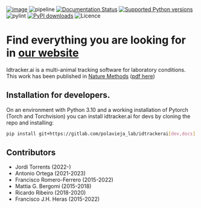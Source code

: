[![image](http://img.shields.io/pypi/v/idtrackerai.svg)](https://pypi.python.org/pypi/idtrackerai/) ![pipeline](https://gitlab.com/polavieja_lab/idtrackerai/badges/master/pipeline.svg) [![Documentation Status](https://readthedocs.org/projects/idtrackerai/badge/?version=latest)](https://idtracker.ai/) [![Supported Python versions](https://img.shields.io/pypi/pyversions/idtrackerai.svg?logo=python&logoColor=FFE873)](https://pypi.org/project/idtrackerai/) ![pylint](https://gitlab.com/polavieja_lab/idtrackerai/-/jobs/artifacts/master/raw/pylint/pylint.svg?job=test) [![PyPI downloads](https://img.shields.io/pypi/dm/idtrackerai.svg)](https://pypistats.org/packages/idtrackerai) ![Licence](https://img.shields.io/gitlab/license/polavieja_lab/idtrackerai.svg)

# Find everything you are looking for in [our website](https://idtracker.ai)

Idtracker.ai is a multi-animal tracking software for laboratory conditions. This work has been published in [Nature Methods](https://doi.org/10.1038/s41592-018-0295-5) ([pdf here](https://drive.google.com/file/d/1fYBcmH6PPlwy0AQcr4D0iS2Qd-r7xU9n/view?usp=sharing))

## Installation for developers.

On an environment with Python 3.10 and a working installation of Pytorch (Torch and Torchvision) you can install idtracker.ai for devs by cloning the repo and installing:

``` bash
pip install git+https://gitlab.com/polavieja_lab/idtrackerai[dev,docs]
```

## Contributors
* Jordi Torrents (2022-)
* Antonio Ortega (2021-2023)
* Francisco Romero-Ferrero (2015-2022)
* Mattia G. Bergomi (2015-2018)
* Ricardo Ribeiro (2018-2020)
* Francisco J.H. Heras (2015-2022)

